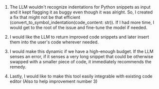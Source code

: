 1. The LLM wouldn't recognize indentations for Python snippets as input and it kept flagging it as buggy even though it was alright. So, I created a fix that might not be that efficient (convert_to_symbol_indentation(code_content: str)). If I had more time, I would get to the root of the issue and fine-tune the model if needed. 

2. I would like the LLM to return improved code snippets and later insert them into the user's code wherever needed. 

3. I would make this dynamic if we have a high-enough budget. If the LLM senses an error, if it senses a very long snippet that could be otherwise swapped with a smaller piece of code, it immediately recommends the remedy.

4. Lastly, I would like to make this tool easily integrable with existing code editor (Also to help improvement number 3)

